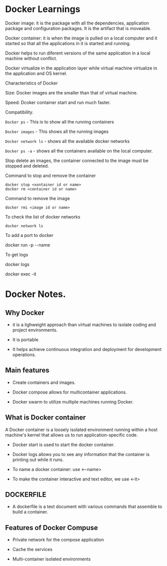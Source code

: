# Docker Learnings

Docker image: it is the package with all the dependencies, application package and configuration packages. It is the artifact that is moveable.

Docker container: it is when the image is pulled on a local computer and it started so that all the applications in it is started and running.

Docker helps to run diferent versions of the same application in a local machine without conflict.

Docker virtualize in the application layer while virtual machine virtualize in the application and OS kernel.

Characteristics of Docker

> > > > > > > > > > > > > > > > > > > > > > > > > > > > > >

Size: Docker images are the smaller than that of virtual machine.

Speed: Dcoker container start and run much faster.

Compatibility.

`Docker ps` - This is to show all the running containers

`Docker images` - This shows all the running images

`Docker network ls` - shows all the available docker networks

`Docker ps -a` - shows all the containers available on the local computer.

Stop delete an images, the container connected to the image must be stopped and deleted.

Command to stop and remove the container

```
docker stop <xontainer id or name>
docker rm <container id or name>
```

Command to remove the image

```
docker rmi <image id or name>
```

To check the list of docker networks

`docker network ls`

To add a port to docker

docker run -p <port number> --name <name for container>

To get logs

docker logs <container id or name>

docker exec -it <container id or name>

# Docker Notes.

## Why Docker

> > > > > > > > > > > > > > > > > > > >

- it is a lighweight approach than virtual machines to isolate coding and project environments.

- It is portable

- It helps achieve continuous integration and deployment for development operations.

## Main features

- Create containers and images.

- Docker compose allows for multicontainer applications.

- Docker swarm to utilize multiple machines running Docker.

> > > > > > > > > > > > > > > > > > > > >

## What is Docker container

A Docker container is a loosely isolated environment running within a host machine's kernel that allows us to run application-specific code.

- Docker start <id or name> is used to start the docker container.

- Docker logs allows you to see any information that the container is printing out while it runs.

- To name a docker container: use <--name>

- To make the container interactive and text editor, we use <-it>

## DOCKERFILE

- A dockerfile is a text document with various commands that assemble to build a container.

## Features of Docker Compuse

- Private network for the compose application

- Cache the services

- Multi-container isolated environments
